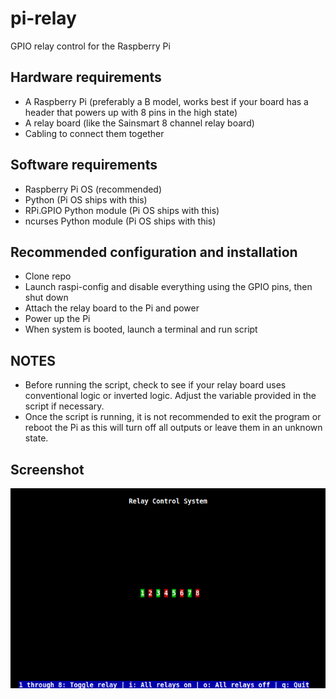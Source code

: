 # pi-relay
GPIO relay control for the Raspberry Pi

## Hardware requirements
- A Raspberry Pi (preferably a B model, works best if your board has a header that powers up with 8 pins in the high state)
- A relay board (like the Sainsmart 8 channel relay board)
- Cabling to connect them together

## Software requirements
- Raspberry Pi OS (recommended)
- Python (Pi OS ships with this)
- RPi.GPIO Python module (Pi OS ships with this)
- ncurses Python module (Pi OS ships with this)

## Recommended configuration and installation
- Clone repo
- Launch raspi-config and disable everything using the GPIO pins, then shut down
- Attach the relay board to the Pi and power
- Power up the Pi
- When system is booted, launch a terminal and run script

## NOTES
- Before running the script, check to see if your relay board uses conventional logic or inverted logic.  Adjust the variable provided in the script if necessary.
- Once the script is running, it is not recommended to exit the program or reboot the Pi as this will turn off all outputs or leave them in an unknown state.

## Screenshot
![Screenshot](https://github.com/bunder2015/pi-relay/raw/master/screenshot.png?raw=true)
